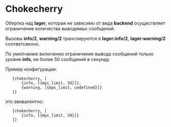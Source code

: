 # Chokecherry

Обертка над **lager**, которая не зависимо от вида **backend** осуществляет ограничение количества выводимых сообщений.

Вызовы **info/2**, **warning/2** транслируются в **lager:info/2**, **lager:warning/2** соответсвенно.

По умолчанию включенно ограничение вывода сообщений только уровня **info**, не более 50 сообщений в секунду.

Пример конфигурации:

```
   {chokecherry, [
       {info, [{mps_limit, 50}]},
       {warning, [{mps_limit, undefined}]}
   ]}

```
это эвивалентно:
```
   {chokecherry, [
       {info, [{mps_limit, 50}]}
   ]}

```


